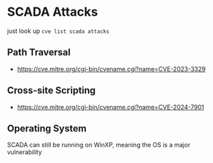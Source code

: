 # SCADA Attacks
just look up `cve list scada attacks`
## Path Traversal
- https://cve.mitre.org/cgi-bin/cvename.cgi?name=CVE-2023-3329
## Cross-site Scripting
- https://cve.mitre.org/cgi-bin/cvename.cgi?name=CVE-2024-7901

## Operating System 
SCADA can still be running on WinXP, meaning the OS is a major vulnerability
